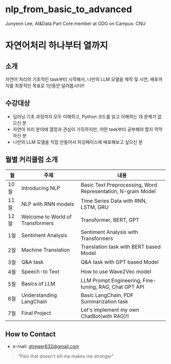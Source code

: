 # nlp_from_basic_to_advanced
Junyeon Lee, AI&Data Part Core member at GDG on Campus: CNU 

# 자연어처리 하나부터 열까지

## 소개
자연어 처리의 기초적인 task부터 시작해서, 나만의 LLM 모델을 제작 및 시연, 배포까지를 최종적인 목표로 1년동안 달려봅시다!!

## 수강대상
- 딥러닝 기초 과정까지 모두 이해하고, Python 코드를 읽고 이해하는 데 문제가 없으신 분
- 자연어 처리 분야에 열정과 관심이 가득하지만, 어떤 task부터 공부해야 할지 막막하신 분
- 나만의 LLM 모델을 직접 만들어서 허깅페이스에 배포해보고 싶으신 분

## 월별 커리큘럼 소개
| 월 | 주제 | 내용 |
| --- | --- | --- |
| 10월 | Introducing NLP | Basic Text Preprocessing, Word Representation, N-gram Model|
| 11월 | NLP with RNN models | Time Series Data with RNN, LSTM, GRU |
| 12월 | Welcome to World of Transformers | Transformer, BERT, GPT |
| 1월 | Sentiment Analysis | Sentiment Analysis with Transformers |
| 2월 | Machine Translation | Translation task with BERT based Model|
| 3월 | Q&A task | Q&A task with GPT based Model |
| 4월 | Speech-to Text | How to use Wave2Vec model |
| 5월 | Basics of LLM | LLM Prompt Engineering, Fine-tuning, RAG, Chat GPT API |
| 6월 | Understanding LangChain | Basic LangChain, PDF Summarization task |
| 7월 | Final Project | Let's implement my own ChatBot(with RAG)!! |

## How to Contact
- e-mail: gtrewer632@gmail.com

> "Pain that doesn't kill me makes me stronger" 
